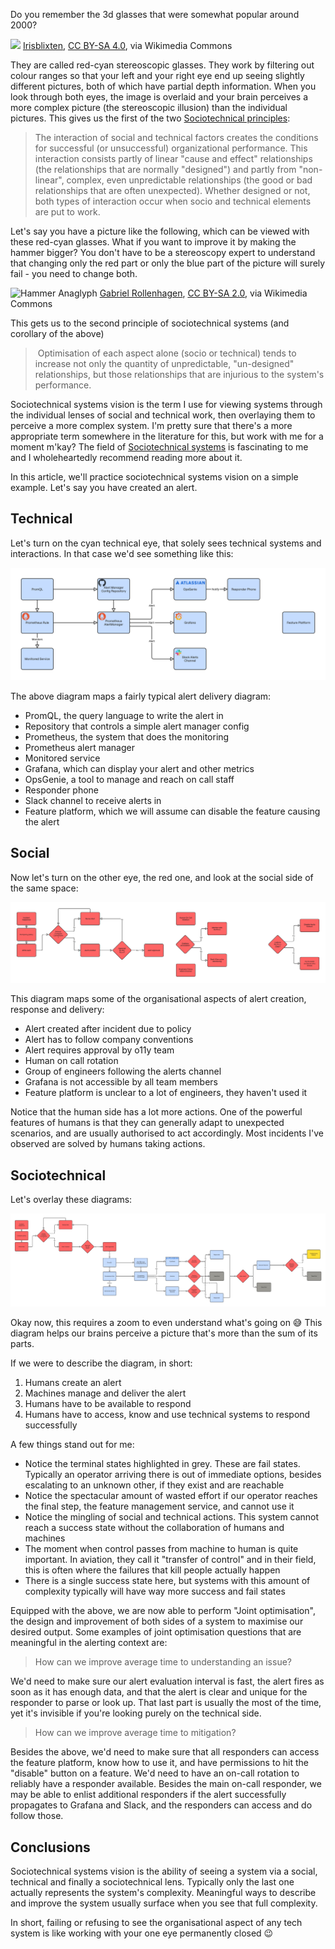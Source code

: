 Do you remember the 3d glasses that were somewhat popular around 2000?

![](https://upload.wikimedia.org/wikipedia/commons/4/44/Chick_Quest.png)
<a href="https://commons.wikimedia.org/wiki/File:Chick_Quest.png">Irisblixten</a>, <a href="https://creativecommons.org/licenses/by-sa/4.0">CC BY-SA 4.0</a>, via Wikimedia Commons

They are called red-cyan stereoscopic glasses. They work by filtering out colour ranges so that your left and your right eye end up seeing slightly different pictures, both of which have partial depth information. When you look through both eyes, the image is overlaid and your brain perceives a more complex picture (the stereoscopic illusion) than the individual pictures. This gives us the first of the two [Sociotechnical principles](https://en.wikipedia.org/wiki/Sociotechnical_system#Overview):

> The interaction of social and technical factors creates the conditions for successful (or unsuccessful) organizational performance. This interaction consists partly of linear "cause and effect" relationships (the relationships that are normally "designed") and partly from "non-linear", complex, even unpredictable relationships (the good or bad relationships that are often unexpected). Whether designed or not, both types of interaction occur when socio and technical elements are put to work.

Let's say you have a picture like the following, which can be viewed with these red-cyan glasses. What if you want to improve it by making the hammer bigger? You don't have to be a stereoscopy expert to understand that changing only the red part or only the blue part of the picture will surely fail - you need to change both. 

![Hammer Anaglyph](https://upload.wikimedia.org/wikipedia/commons/0/0a/Hammer_anaglyph_%2814656149338%29.jpg)
<a href="https://commons.wikimedia.org/wiki/File:Hammer_anaglyph_(14656149338).jpg">Gabriel Rollenhagen</a>, <a href="https://creativecommons.org/licenses/by-sa/2.0">CC BY-SA 2.0</a>, via Wikimedia Commons

This gets us to the second principle of sociotechnical systems (and corollary of the above)

>  Optimisation of each aspect alone (socio or technical) tends to increase not only the quantity of unpredictable, "un-designed" relationships, but those relationships that are injurious to the system's performance.

Sociotechnical systems vision is the term I use for viewing systems through the individual lenses of social and technical work, then overlaying them to perceive a more complex system. I'm pretty sure that there's a more appropriate term somewhere in the literature for this, but work with me for a moment m'kay? The field of [Sociotechnical systems](/Sociotechnical%20systems.md) is fascinating to me and I wholeheartedly recommend reading more about it.

In this article, we'll practice sociotechnical systems vision on a simple example. Let's say you have created an alert.

## Technical

Let's turn on the cyan technical eye, that solely sees technical systems and interactions. In that case we'd see something like this:

![SociotechnicalVisionTechnical](../media/SociotechnicalVisionTechnical.jpg)

The above diagram maps a fairly typical alert delivery diagram:
* PromQL, the query language to write the alert in
* Repository that controls a simple alert manager config
* Prometheus, the system that does the monitoring
* Prometheus alert manager
* Monitored service
* Grafana, which can display your alert and other metrics
* OpsGenie, a tool to manage and reach on call staff
* Responder phone
* Slack channel to receive alerts in
* Feature platform, which we will assume can disable the feature causing the alert

## Social

Now let's turn on the other eye, the red one, and look at the social side of the same space:

![SociotechnicalVisionSocial](../media/SociotechnicalVisionSocial.jpg)

This diagram maps some of the organisational aspects of alert creation, response and delivery:
* Alert created after incident due to policy
* Alert has to follow company conventions
* Alert requires approval by o11y team
* Human on call rotation
* Group of engineers following the alerts channel
* Grafana is not accessible by all team members
* Feature platform is unclear to a lot of engineers, they haven't used it

Notice that the human side has a lot more actions. One of the powerful features of humans is that they can generally adapt to unexpected scenarios, and are usually authorised to act accordingly. Most incidents I've observed are solved by humans taking actions.

## Sociotechnical

Let's overlay these diagrams:

![SociotechnicalVisionFull](../media/SociotechnicalVisionFull.jpg)

Okay now, this requires a zoom to even understand what's going on 😅 This diagram helps our brains perceive a picture that's more than the sum of its parts.

If we were to describe the diagram, in short:
1. Humans create an alert
2. Machines manage and deliver the alert
3. Humans have to be available to respond
4. Humans have to access, know and use technical systems to respond successfully

A few things stand out for me:
* Notice the terminal states highlighted in grey. These are fail states. Typically an operator arriving there is out of immediate options, besides escalating to an unknown other, if they exist and are reachable
* Notice the spectacular amount of wasted effort if our operator reaches the final step, the feature management service, and cannot use it
* Notice the mingling of social and technical actions. This system cannot reach a success state without the collaboration of humans and machines
* The moment when control passes from machine to human is quite important. In aviation, they call it "transfer of control" and in their field, this is often where the failures that kill people actually happen
* There is a single success state here, but systems with this amount of complexity typically will have way more success and fail states

Equipped with the above, we are now able to perform "Joint optimisation", the design and improvement of both sides of a system to maximise our desired output. Some examples of joint optimisation questions that are meaningful in the alerting context are:

> How can we improve average time to understanding an issue?

We'd need to make sure our alert evaluation interval is fast, the alert fires as soon as it has enough data, and that the alert is clear and unique for the responder to parse or look up. That last part is usually the most of the time, yet it's invisible if you're looking purely on the technical side.

> How can we improve average time to mitigation?

Besides the above, we'd need to make sure that all responders can access the feature platform, know how to use it, and have permissions to hit the "disable" button on a feature. We'd need to have an on-call rotation to reliably have a responder available. Besides the main on-call responder, we may be able to enlist additional responders if the alert successfully propagates to Grafana and Slack, and the responders can access and do follow those. 

## Conclusions

Sociotechnical systems vision is the ability of seeing a system via a social, technical and finally a sociotechnical lens. Typically only the last one actually represents the system's complexity. Meaningful ways to describe and improve the system usually surface when you see that full complexity. 

In short, failing or refusing to see the organisational aspect of any tech system is like working with your one eye permanently closed 😉
